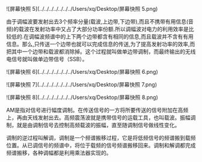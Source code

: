 ![屏幕快照 5](../../../../../../../Users/xq/Desktop/屏幕快照 5.png)

由于调幅波要发射出去3个频率分量(载波,上边带,下边带),而且不携带有用信息(音频)的载波在发射功率中又占了大部分功率份额.所以调幅波对电力的利用效率是比较低的.在调幅波频谱中的上下两个边带都含有相同的信息,而且载波并不含有有用信息。那么,只传送一个边带也就可以完成信息的传送,为了提高发射功率的效率,而把其中一个边带和载波都消除掉。这个过程就叫做单边带调制，而最终输出的无线电信号就叫做单边带信号（SSB）。

![屏幕快照 6](../../../../../../../Users/xq/Desktop/屏幕快照 6.png)

![屏幕快照 7](../../../../../../../Users/xq/Desktop/屏幕快照 7.png)





![屏幕快照 8](../../../../../../../Users/xq/Desktop/屏幕快照 8.png)

AM是指对信号进行幅度调制。在传送信号的一方将所要传送的信号附加在高频上，再由天线发射出去。高频震荡波就是携带信号的运载工具，也叫载波。振幅调制，就是由调制信号去控制高频载波的振幅，直至随调制信号做线性变化。

调制的逆过程叫解调，调制是一个频谱搬移过程，它是将低频信号的频谱搬到载频位置。从已调信号的频谱中，将位于载频的信号频谱搬移回来。调制和解调都完成频谱搬移，各种调幅都是利用乘法器实现的。